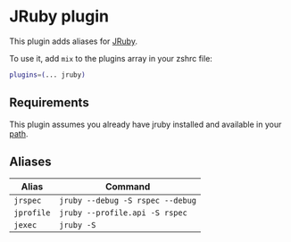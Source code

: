 # JRuby plugin

This plugin adds aliases for [JRuby](https://www.jruby.org/).

To use it, add `mix` to the plugins array in your zshrc file:

```zsh
plugins=(... jruby)
```
## Requirements
This plugin assumes you already have jruby installed and available in your [path](https://www.jruby.org/getting-started).

## Aliases
| Alias        | Command                                                          |
| ------------ | ---------------------------------------------------------------- |
| `jrspec`     | `jruby --debug -S rspec --debug`                                 |
| `jprofile`   | `jruby --profile.api -S rspec`                                   |
| `jexec`      | `jruby -S`                                                       |
